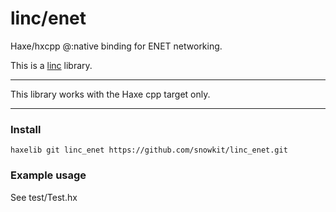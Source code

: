 # linc/enet
Haxe/hxcpp @:native binding for ENET networking.

This is a [linc](http://snowkit.github.io/linc/) library.

---

This library works with the Haxe cpp target only.

---

### Install

`haxelib git linc_enet https://github.com/snowkit/linc_enet.git`

### Example usage

See test/Test.hx
